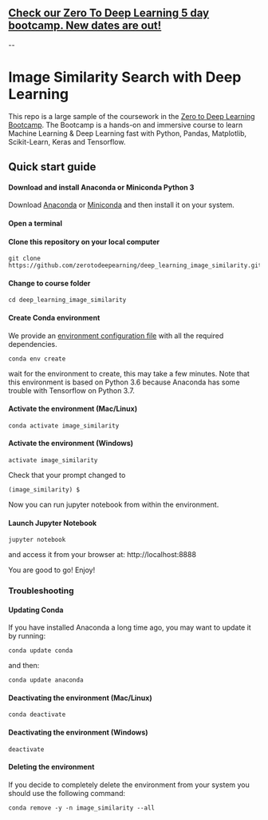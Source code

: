 ## [Check our Zero To Deep Learning 5 day bootcamp. New dates are out!](https://www.zerotodeeplearning.com)

--

# Image Similarity Search with Deep Learning


This repo is a large sample of the coursework in the [Zero to Deep Learning Bootcamp](https://bootcamp.zerotodeeplearning.com). The Bootcamp is a hands-on and immersive course to learn Machine Learning & Deep Learning fast with Python, Pandas, Matplotlib, Scikit-Learn, Keras and Tensorflow.

## Quick start guide

#### Download and install Anaconda or Miniconda Python 3

Download [Anaconda](https://www.anaconda.com/download) or [Miniconda](https://docs.conda.io/en/latest/miniconda.html) and then install it on your system.


#### Open a terminal

#### Clone this repository on your local computer
```
git clone https://github.com/zerotodeepearning/deep_learning_image_similarity.git
```

#### Change to course folder
```
cd deep_learning_image_similarity
```

#### Create Conda environment

We provide an [environment configuration file](environment.yml) with all the required dependencies.

```
conda env create
```

wait for the environment to create, this may take a few minutes. Note that this environment is based on Python 3.6 because Anaconda has some trouble with Tensorflow on Python 3.7.

#### Activate the environment (Mac/Linux)
```
conda activate image_similarity
```

#### Activate the environment (Windows)
```
activate image_similarity
```

Check that your prompt changed to

```
(image_similarity) $
```

Now you can run jupyter notebook from within the environment.

#### Launch Jupyter Notebook
```
jupyter notebook
```
and access it from your browser at: http://localhost:8888

You are good to go! Enjoy!


### Troubleshooting

#### Updating Conda

If you have installed Anaconda a long time ago, you may want to update it by running:
```
conda update conda
```
and then:
```
conda update anaconda
```

#### Deactivating the environment (Mac/Linux)
```
conda deactivate
```

#### Deactivating the environment (Windows)
```
deactivate
```

#### Deleting the environment
If you decide to completely delete the environment from your system you should use the following command:
```
conda remove -y -n image_similarity --all
```
